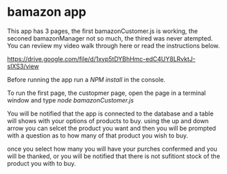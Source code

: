 # bamazon app

This app has 3 pages, the first bamazonCustomer.js is working, the seconed bamazonManager not so much, the thired was never atempted. You can reviiew my video walk through here or read the instructions below.

https://drive.google.com/file/d/1xvp5tDYBhHmc-edC4UY8LRvktJ-sIXS3/view

Before running the app run a *NPM install* in the console.

To run the first page, the custopmer page, open the page in a terminal window and type *node bamazonCustomer.js*

You will be notified that the app is connected to the database and a table will shows with your options of products to buy. using the up and down arrow you can selcet the product you want and then you will be prompted with a question as to how many of that product you wish to buy.

once you select how many you will have your purches confermed and you will be thanked, or you will be notified that there is not sufitiont stock of the product you with to buy.



